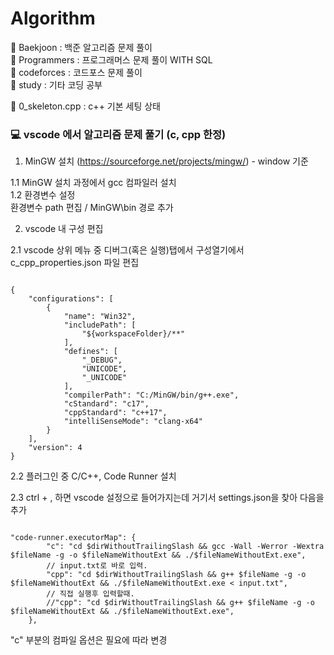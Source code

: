 # Algorithm

📁 Baekjoon  : 백준 알고리즘 문제 풀이    
📁 Programmers : 프로그래머스 문제 풀이 WITH SQL        
📁 codeforces : 코드포스 문제 풀이          
📁 study : 기타 코딩 공부    
  
📝 0_skeleton.cpp : c++ 기본 세팅 상태

### 💻 vscode 에서 알고리즘 문제 풀기 (c, cpp 한정)
1. MinGW 설치 (https://sourceforge.net/projects/mingw/) - window 기준

1.1 MinGW 설치 과정에서 gcc 컴파일러 설치    
1.2 환경변수 설정    
	환경변수 path 편집 / MinGW\bin 경로 추가

2. vscode 내 구성 편집

2.1 vscode 상위 메뉴 중 디버그(혹은 실행)탭에서 구성열기에서 c_cpp_properties.json 파일 편집

<pre><code>
{ 
	"configurations": [
		{ 
			"name": "Win32", 
			"includePath": [
				"${workspaceFolder}/**" 
			], 
			"defines": [ 
				"_DEBUG", 
				"UNICODE", 
				"_UNICODE" 
			], 
			"compilerPath": "C:/MinGW/bin/g++.exe", 
			"cStandard": "c17", 
			"cppStandard": "c++17", 
			"intelliSenseMode": "clang-x64" 
		} 
	], 
	"version": 4 
}
</code></pre>

2.2 플러그인 중 C/C++, Code Runner 설치

2.3 ctrl + , 하면 vscode 설정으로 들어가지는데 거기서 settings.json을 찾아 다음을 추가
<pre><code>
"code-runner.executorMap": {
        "c": "cd $dirWithoutTrailingSlash && gcc -Wall -Werror -Wextra $fileName -g -o $fileNameWithoutExt && ./$fileNameWithoutExt.exe", 
        // input.txt로 바로 입력. 
        "cpp": "cd $dirWithoutTrailingSlash && g++ $fileName -g -o $fileNameWithoutExt && ./$fileNameWithoutExt.exe < input.txt", 
        // 직접 실행후 입력할때. 
        //"cpp": "cd $dirWithoutTrailingSlash && g++ $fileName -g -o $fileNameWithoutExt && ./$fileNameWithoutExt.exe", 
    }, 
</code></pre>
"c" 부분의 컴파일 옵션은 필요에 따라 변경
